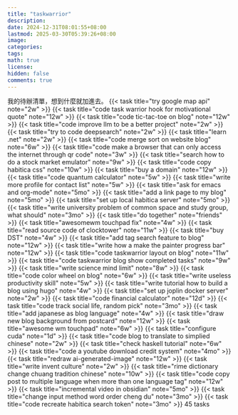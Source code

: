 ```yaml
---
title: "taskwarrior"
description: 
date: 2024-12-31T08:01:55+08:00
lastmod: 2025-03-30T05:39:26+08:00
image: 
categories: 
tags: 
math: true
license: 
hidden: false
comments: true
---
```


我的待辦清單，想到什麼就加進去。
{{< task title="try google map api" note="2w" >}}
{{< task title="code task warrior hook for motivational quote" note="12w" >}}
{{< task title="code tic-tac-toe on blog" note="12w" >}}
{{< task title="code improve llm to be a better project" note="2w" >}}
{{< task title="try to code deepsearch" note="2w" >}}
{{< task title="learn .net" note="2w" >}}
{{< task title="code merge sort on website blog" note="6w" >}}
{{< task title="code make a browser that can only access the internet through qr code" note="3w" >}}
{{< task title="search how to do a stock market emulator" note="9w" >}}
{{< task title="code copy habitica css" note="10w" >}}
{{< task title="buy a domain" note="12w" >}}
{{< task title="code quantum calculator" note="5w" >}}
{{< task title="write more profile for contact list" note="5w" >}}
{{< task title="ask for emacs and org-mode" note="5mo" >}}
{{< task title="add a link page to my blog" note="5mo" >}}
{{< task title="set up local habitica server" note="5mo" >}}
{{< task title="write university problem of common space and study group, what should" note="3mo" >}}
{{< task title="do together" note="friends" >}}
{{< task title="awesomewm touchpad fix" note="4w" >}}
{{< task title="read source code of clocktower" note="11w" >}}
{{< task title="buy DST" note="4w" >}}
{{< task title="add tag search feature to blog" note="12w" >}}
{{< task title="write how a make the painter progress bar" note="12w" >}}
{{< task title="code taskwarrior layout on blog" note="11w" >}}
{{< task title="code taskwarrior blog show completed tasks" note="9w" >}}
{{< task title="write science mind limit" note="8w" >}}
{{< task title="code color wheel on blog" note="6w" >}}
{{< task title="write useless productivity skill" note="5w" >}}
{{< task title="write tutorial how to build a blog using hugo" note="4w" >}}
{{< task title="set up joplin docker server" note="2w" >}}
{{< task title="code financial calculator" note="12d" >}}
{{< task title="code track social life, random pick" note="3mo" >}}
{{< task title="add japanese as blog language" note="4w" >}}
{{< task title="draw new blog background from postcard" note="12w" >}}
{{< task title="awesome wm touchpad" note="6w" >}}
{{< task title="configure cuda" note="1d" >}}
{{< task title="code blog to translate to simplied chinese" note="2w" >}}
{{< task title="check haskell tutorial" note="6w" >}}
{{< task title="code a youtube download credit system" note="4mo" >}}
{{< task title="redraw ai-generated-image" note="12w" >}}
{{< task title="write invent culture" note="2w" >}}
{{< task title="rime dictionary change chuang tradition chinese" note="10w" >}}
{{< task title="code copy post to multiple language when more than one language tag" note="12w" >}}
{{< task title="incremental video in obsidian" note="5mo" >}}
{{< task title="change input method word order cheng du" note="3mo" >}}
{{< task title="code recreate habitica search token" note="3mo" >}}
45 tasks
